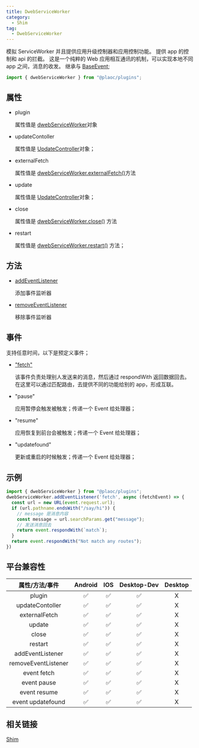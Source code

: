 ```yaml
---
title: DwebServiceWorker
category:
  - Shim
tag:
  - DwebServiceWorker
---
```


模拟 ServiceWorker 并且提供应用升级控制器和应用控制功能。
提供 app 的控制和 api 的拦截。
这是一个纯粹的 Web 应用相互通讯的机制，可以实现本地不同 app 之间，消息的收发。
继承与 [BaseEvent](../../interface/base-event/index.md);

```js
import { dwebServiceWorker } from "@plaoc/plugins";
```

## 属性

  - plugin

    属性值是 [dwebServiceWorker](../../plugin/dweb-service-worker/index.md)对象

  - updateContoller

    属性值是 [UpdateController](../../interface/update-controller/index.md)对象；

  - externalFetch

    属性值是 [dwebServiceWorker.externalFetch()](../../plugin/dweb-service-worker/external-fetch.md)方法


  - update

    属性值是 [UpdateController](../../interface/update-controller/index.md)对象；

  - close

    属性值是 [dwebServiceWorker.close()](../../plugin/dweb-service-worker/close.md) 方法

  - restart

    属性值是 [dwebServiceWorker.restart()](../../plugin/dweb-service-worker/restart.md) 方法；

## 方法

  - [addEventListener](https://developer.mozilla.org/zh-CN/docs/Web/API/EventTarget/addEventListener)

    添加事件监听器

  - [removeEventListener](https://developer.mozilla.org/zh-CN/docs/Web/API/EventTarget/removeEventListener)

    移除事件监听器

## 事件

  支持任意时间，以下是预定义事件；

  - ["fetch"](./event-fetch.md)

    该事件负责处理别人发送来的消息，然后通过 respondWith 返回数据回去。
    在这里可以通过匹配路由，去提供不同的功能给别的 app，形成互联。

  
  - "pause"

    应用暂停会触发被触发；传递一个 Event 给处理器；

  - "resume"

    应用恢复到前台会被触发；传递一个 Event 给处理器；

  - "updatefound"

    更新或重启的时候触发；传递一个 Event 给处理器；

## 示例
```js
import { dwebServiceWorker } from "@plaoc/plugins";
dwebServiceWorker.addEventListener('fetch', async (fetchEvent) => {
  const url = new URL(event.request.url);
  if (url.pathname.endsWith("/say/hi")) {
    // message 是消息内容
    const message = url.searchParams.get("message");
    // 发送消息回去
    return event.respondWith(`match`);
  }
  return event.respondWith("Not match any routes");
}) 
```

## 平台兼容性

| 属性/方法/事件        | Android | IOS | Desktop-Dev | Desktop |
|:-------------------:|:-------:|:---:|:-----------:|:-------:|
| plugin              | ✅      | ✅  | ✅          | X       |
| updateContoller     | ✅      | ✅  | ✅          | X       |
| externalFetch       | ✅      | ✅  | ✅          | X       |
| update              | ✅      | ✅  | ✅          | X       |
| close               | ✅      | ✅  | ✅          | X       |
| restart             | ✅      | ✅  | ✅          | X       |
| addEventListener    | ✅      | ✅  | ✅          | X       |
| removeEventListener | ✅      | ✅  | ✅          | X       |
| event fetch         | ✅      | ✅  | ✅          | X       |
| event pause         | ✅      | ✅  | ✅          | X       |
| event resume        | ✅      | ✅  | ✅          | X       |
| event updatefound   | ✅      | ✅  | ✅          | X       |

## 相关链接

[Shim](../index.md)


